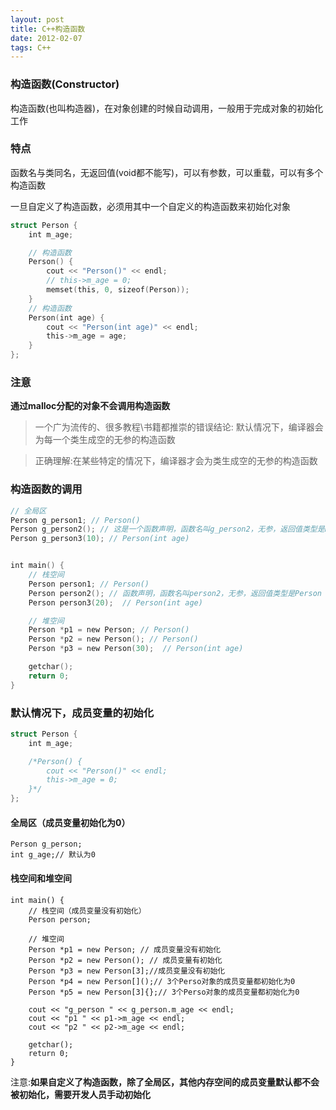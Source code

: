 ```yaml
---
layout: post
title: C++构造函数
date: 2012-02-07
tags: C++
---
```


### 构造函数(Constructor)
构造函数(也叫构造器)，在对象创建的时候自动调用，一般用于完成对象的初始化工作

### 特点 
函数名与类同名，无返回值(void都不能写)，可以有参数，可以重载，可以有多个构造函数 

一旦自定义了构造函数，必须用其中一个自定义的构造函数来初始化对象

```swift
struct Person {
	int m_age;

    // 构造函数
	Person() {
		cout << "Person()" << endl;
		// this->m_age = 0;
		memset(this, 0, sizeof(Person));
	}
    // 构造函数
	Person(int age) {
		cout << "Person(int age)" << endl;
		this->m_age = age;
	}
};
```

### 注意 
**通过malloc分配的对象不会调用构造函数**
 >一个广为流传的、很多教程\书籍都推崇的错误结论: 默认情况下，编译器会为每一个类生成空的无参的构造函数 
 
 >正确理解:在某些特定的情况下，编译器才会为类生成空的无参的构造函数


### 构造函数的调用

```swift
// 全局区
Person g_person1; // Person()
Person g_person2(); // 这是一个函数声明，函数名叫g_person2，无参，返回值类型是Person
Person g_person3(10); // Person(int age)


int main() {
	// 栈空间
	Person person1; // Person()
	Person person2(); // 函数声明，函数名叫person2，无参，返回值类型是Person
	Person person3(20);  // Person(int age)

	// 堆空间
	Person *p1 = new Person; // Person()
	Person *p2 = new Person(); // Person()
	Person *p3 = new Person(30);  // Person(int age)

	getchar();
	return 0;
}
```

### 默认情况下，成员变量的初始化
```swift
struct Person {
	int m_age;

	/*Person() {
		cout << "Person()" << endl;
		this->m_age = 0;
	}*/
};
```

#### 全局区（成员变量初始化为0）
```
Person g_person;
int g_age;// 默认为0
```

#### 栈空间和堆空间
```
int main() {
	// 栈空间（成员变量没有初始化）
	Person person;

	// 堆空间
	Person *p1 = new Person; // 成员变量没有初始化
	Person *p2 = new Person(); // 成员变量有初始化
    Person *p3 = new Person[3];//成员变量没有初始化
    Person *p4 = new Person[]();// 3个Perso对象的成员变量都初始化为0
    Person *p5 = new Person[3]{};// 3个Perso对象的成员变量都初始化为0

	cout << "g_person " << g_person.m_age << endl;
	cout << "p1 " << p1->m_age << endl;
	cout << "p2 " << p2->m_age << endl;

	getchar();
	return 0;
}
```

注意:**如果自定义了构造函数，除了全局区，其他内存空间的成员变量默认都不会被初始化，需要开发人员手动初始化**
